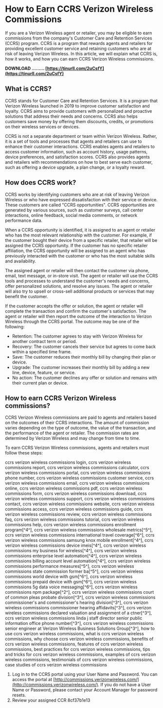 # How to Earn CCRS Verizon Wireless Commissions
 
If you are a Verizon Wireless agent or retailer, you may be eligible to earn commissions from the company's Customer Care and Retention Services (CCRS) program. CCRS is a program that rewards agents and retailers for providing excellent customer service and retaining customers who are at risk of leaving Verizon Wireless. In this article, we will explain what CCRS is, how it works, and how you can earn CCRS Verizon Wireless commissions.
 
**DOWNLOAD ……… [https://tinurll.com/2uCsfY](https://tinurll.com/2uCsfY)**


  
## What is CCRS?
 
CCRS stands for Customer Care and Retention Services. It is a program that Verizon Wireless launched in 2019 to improve customer satisfaction and loyalty. CCRS aims to provide customers with personalized and proactive solutions that address their needs and concerns. CCRS also helps customers save money by offering them discounts, credits, or promotions on their wireless services or devices.
 
CCRS is not a separate department or team within Verizon Wireless. Rather, it is a set of tools and processes that agents and retailers can use to enhance their customer interactions. CCRS enables agents and retailers to access customer information, such as account history, usage patterns, device preferences, and satisfaction scores. CCRS also provides agents and retailers with recommendations on how to best serve each customer, such as offering a device upgrade, a plan change, or a loyalty reward.
  
## How does CCRS work?
 
CCRS works by identifying customers who are at risk of leaving Verizon Wireless or who have expressed dissatisfaction with their service or device. These customers are called "CCRS opportunities". CCRS opportunities are generated by various sources, such as customer surveys, call center interactions, online feedback, social media comments, or network performance data.
 
When a CCRS opportunity is identified, it is assigned to an agent or retailer who has the most relevant relationship with the customer. For example, if the customer bought their device from a specific retailer, that retailer will be assigned the CCRS opportunity. If the customer has no specific retailer affiliation, the CCRS opportunity will be assigned to an agent who has previously interacted with the customer or who has the most suitable skills and availability.
 
The assigned agent or retailer will then contact the customer via phone, email, text message, or in-store visit. The agent or retailer will use the CCRS tools and processes to understand the customer's needs and concerns, offer personalized solutions, and resolve any issues. The agent or retailer will also try to upsell or cross-sell additional products or services that may benefit the customer.
 
If the customer accepts the offer or solution, the agent or retailer will complete the transaction and confirm the customer's satisfaction. The agent or retailer will then report the outcome of the interaction to Verizon Wireless through the CCRS portal. The outcome may be one of the following:
 
- Retention: The customer agrees to stay with Verizon Wireless for another contract term or period.
- Recovery: The customer cancels their service but agrees to come back within a specified time frame.
- Save: The customer reduces their monthly bill by changing their plan or device.
- Upgrade: The customer increases their monthly bill by adding a new line, device, feature, or service.
- No action: The customer declines any offer or solution and remains with their current plan or device.

## How to earn CCRS Verizon Wireless commissions?
 
CCRS Verizon Wireless commissions are paid to agents and retailers based on the outcomes of their CCRS interactions. The amount of commission varies depending on the type of outcome, the value of the transaction, and the performance of the agent or retailer. The commission rates are determined by Verizon Wireless and may change from time to time.
 
To earn CCRS Verizon Wireless commissions, agents and retailers must follow these steps:
 
ccrs verizon wireless commissions login,  ccrs verizon wireless commissions report,  ccrs verizon wireless commissions calculator,  ccrs verizon wireless commissions portal,  ccrs verizon wireless commissions phone number,  ccrs verizon wireless commissions customer service,  ccrs verizon wireless commissions email,  ccrs verizon wireless commissions online,  ccrs verizon wireless commissions pdf,  ccrs verizon wireless commissions form,  ccrs verizon wireless commissions download,  ccrs verizon wireless commissions support,  ccrs verizon wireless commissions contact,  ccrs verizon wireless commissions website,  ccrs verizon wireless commissions access,  ccrs verizon wireless commissions guide,  ccrs verizon wireless commissions review,  ccrs verizon wireless commissions faq,  ccrs verizon wireless commissions tutorial,  ccrs verizon wireless commissions help,  ccrs verizon wireless commissions enrollment program[^4^],  ccrs verizon wireless commissions wholesale metrics[^5^],  ccrs verizon wireless commissions international travel coverage[^6^],  ccrs verizon wireless commissions samsung knox mobile enrollment[^4^],  ccrs verizon wireless commissions device imeis[^4^],  ccrs verizon wireless commissions my business for wireless[^4^],  ccrs verizon wireless commissions enterprise level automation[^4^],  ccrs verizon wireless commissions billing account level automation[^4^],  ccrs verizon wireless commissions performance measures[^5^],  ccrs verizon wireless commissions state commission former ba[^5^],  ccrs verizon wireless commissions world device with gsm[^6^],  ccrs verizon wireless commissions prepaid device with gsm[^6^],  ccrs verizon wireless commissions 5g data voice messaging[^6^],  ccrs verizon wireless commissions npm package[^2^],  ccrs verizon wireless commissions court of common pleas probate division[^3^],  ccrs verizon wireless commissions commissioner's and commissioner's hearing division[^3^],  ccrs verizon wireless commissions commissioner hearing affidavits[^3^],  ccrs verizon wireless commissions declared valuation and assignment of a ctner[^3^],  ccrs verizon wireless commissions linda j staff director senior public information office phone number[^3^],  ccrs verizon wireless commissions senior engineer at Verizon Wireless Business Solutions Group[^3^],  how to use ccrs verizon wireless commissions,  what is ccrs verizon wireless commissions,  why choose ccrs verizon wireless commissions,  benefits of ccrs verizon wireless commissions,  features of ccrs verizon wireless commissions,  best practices for ccrs verizon wireless commissions,  tips and tricks for ccrs verizon wireless commissions,  examples of ccrs verizon wireless commissions,  testimonials of ccrs verizon wireless commissions,  case studies of ccrs verizon wireless commissions

1. Log in to the CCRS portal using your User Name and Password. You can access the portal at [http://commissions.verizonwireless.com/](http://commissions.verizonwireless.com/). If you do not have a User Name or Password, please contact your Account Manager for password resets.
2. Review your assigned CCR 8cf37b1e13


